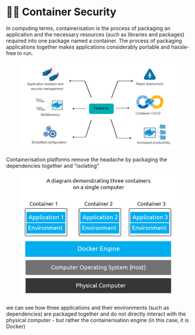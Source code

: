 # 👨‍🎤 Container Security

In computing terms, containerisation is the process of packaging an application and the necessary resources (such as libraries and packages) required into one package named a container. The process of packaging applications together makes applications considerably portable and hassle-free to run.

<figure><img src="../../../../.gitbook/assets/image (112).png" alt=""><figcaption></figcaption></figure>

Containerisation platforms remove the headache by packaging the dependencies together and “isolating”

<figure><img src="../../../../.gitbook/assets/image (113).png" alt=""><figcaption></figcaption></figure>

we can see how three applications and their environments (such as dependencies) are packaged together and do not directly interact with the physical computer - but rather the containerisation engine (in this case, it is Docker)
